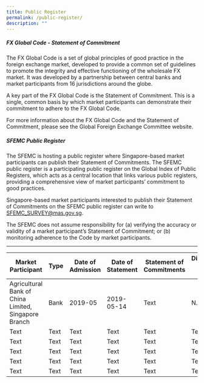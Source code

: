 ```yaml
---
title: Public Register
permalink: /public-register/
description: ""
---
```

##### FX Global Code - Statement of Commitment
The FX Global Code is a set of global principles of good practice in the foreign exchange market, developed to provide a common set of guidelines to promote the integrity and effective functioning of the wholesale FX market. It was developed by a partnership between central banks and market participants from 16 jurisdictions around the globe.

A key part of the FX Global Code is the Statement of Commitment. This is a single, common basis by which market participants can demonstrate their commitment to adhere to the FX Global Code.

For more information about the FX Global Code and the Statement of Commitment, please see the Global Foreign Exchange Committee website.

 

##### SFEMC Public Register
The SFEMC is hosting a public register where Singapore-based market participants can publish their Statement of Commitments. The SFEMC public register is a participating public register on the Global Index of Public Registers, which acts as a central location that links various public registers, providing a comprehensive view of market participants’ commitment to good practices.

Singapore-based market participants interested to publish their Statement of Commitments on the SFEMC public register can write to SFEMC_SURVEY@mas.gov.sg.

The SFEMC does not assume responsibility for (a) verifying the accuracy or validity of a market participant’s Statement of Commitment; or (b) monitoring adherence to the Code by market participants.

***



| Market Participant | Type | Date of Admission | Date of Statement     | Statement of Commitments     | Disclosure Cover Sheet     |
| -------- | -------- | -------- |  -------- | -------- | -------- |
| Agricultural Bank of China Limited, Singapore Branch     | Bank     | 2019-05     | 2019-05-14     | Text     | N.A     |
| Text     | Text     | Text     | Text     | Text     | Text     |
| Text     | Text     | Text     | Text     | Text     | Text     |
| Text     | Text     | Text     | Text     | Text     | Text     |
| Text     | Text     | Text     | Text     | Text     | Text     |
| Text     | Text     | Text     | Text     | Text     | Text     |